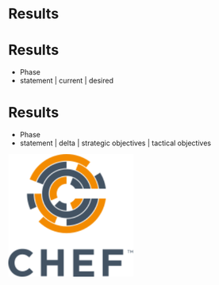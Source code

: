 # Results
<canvas data-chart="radar" data-chart-src="data/example.csv"/>


# Results
- Phase
- statement | current | desired  


# Results
- Phase
- statement | delta | strategic objectives | tactical objectives



<img src="images/chef-logo.svg" width="50%"/>
